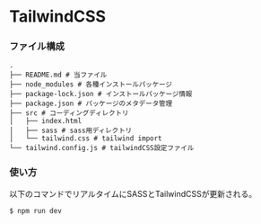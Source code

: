 # TailwindCSS

### ファイル構成

```shell
.
├── README.md # 当ファイル
├── node_modules # 各種インストールパッケージ
├── package-lock.json # インストールパッケージ情報
├── package.json # パッケージのメタデータ管理
├── src # コーディングディレクトリ
│   ├── index.html
│   ├── sass # sass用ディレクトリ
│   └── tailwind.css # tailwind import
└── tailwind.config.js # tailwindCSS設定ファイル
```

### 使い方

以下のコマンドでリアルタイムにSASSとTailwindCSSが更新される。

```shell
$ npm run dev
```



